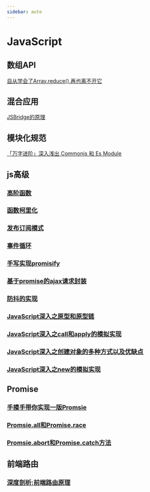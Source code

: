 ```yaml
---
sidebar: auto
---
```


# JavaScript

## 数组API
[自从学会了Array.reduce(),再也离不开它](https://juejin.cn/post/6844904025310117901)

## 混合应用
[JSBridge的原理](https://https://juejin.cn/post/6844903585268891662#heading-14)

## 模块化规范
[「万字进阶」深入浅出 Commonjs 和 Es Module](https://juejin.cn/post/6994224541312483336)

## js高级
### [高阶函数](./01-高阶函数.md)
### [函数柯里化](./02-函数柯里化.md)
### [发布订阅模式](./发布订阅模式.md)
### [事件循环](./07-事件循环.md)
### [手写实现promisify](./08-手写实现promisify.md)
### [基于promise的ajax请求封装](./09.基于promise的ajax请求封装.md)
### [防抖的实现](./防抖的实现.md)
### [JavaScript深入之原型和原型链](./JavaScript深入之原型和原型链.md)
### [JavaScript深入之call和apply的模拟实现](./JavaScript深入之call和apply的模拟实现.md)
### [JavaScript深入之创建对象的多种方式以及优缺点](./JavaScript深入之创建对象的多种方式以及优缺点.md)
### [JavaScript深入之new的模拟实现](./JavaScript深入之new的模拟实现.md)

## Promise
### [手摸手带你实现一版Promsie](./04-promise手写实现.md)
### [Promsie.all和Promise.race](./05-Promsie.all和Promise.race.md)
### [Promsie.abort和Promise.catch方法](./Promise.abort和Promise.catch方法.md)

## 前端路由
### [深度剖析:前端路由原理](./深度剖析:前端路由原理.md)
